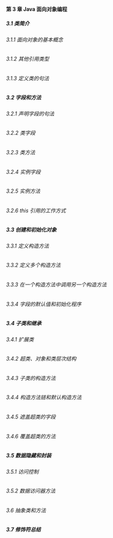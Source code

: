 #### 第 3 章 Java 面向对象编程
##### 3.1 类简介
###### 3.1.1 面向对象的基本概念
###### 3.1.2 其他引用类型
###### 3.1.3 定义类的句法
##### 3.2 字段和方法
###### 3.2.1 声明字段的句法
###### 3.2.2 类字段
###### 3.2.3 类方法
###### 3.2.4 实例字段
###### 3.2.5 实例方法
###### 3.2.6 this 引用的工作方式
##### 3.3 创建和初始化对象
###### 3.3.1 定义构造方法
###### 3.3.2 定义多个构造方法
###### 3.3.3 在一个构造方法中调用另一个构造方法
###### 3.3.4 字段的默认值和初始化程序
##### 3.4 子类和继承
###### 3.4.1 扩展类
###### 3.4.2 超类、对象和类层次结构
###### 3.4.3 子类的构造方法
###### 3.4.4 构造方法链和默认构造方法
###### 3.4.5 遮盖超类的字段
###### 3.4.6 覆盖超类的方法
##### 3.5 数据隐藏和封装
###### 3.5.1 访问控制
###### 3.5.2 数据访问器方法
###### 3.6 抽象类和方法
##### 3.7 修饰符总结